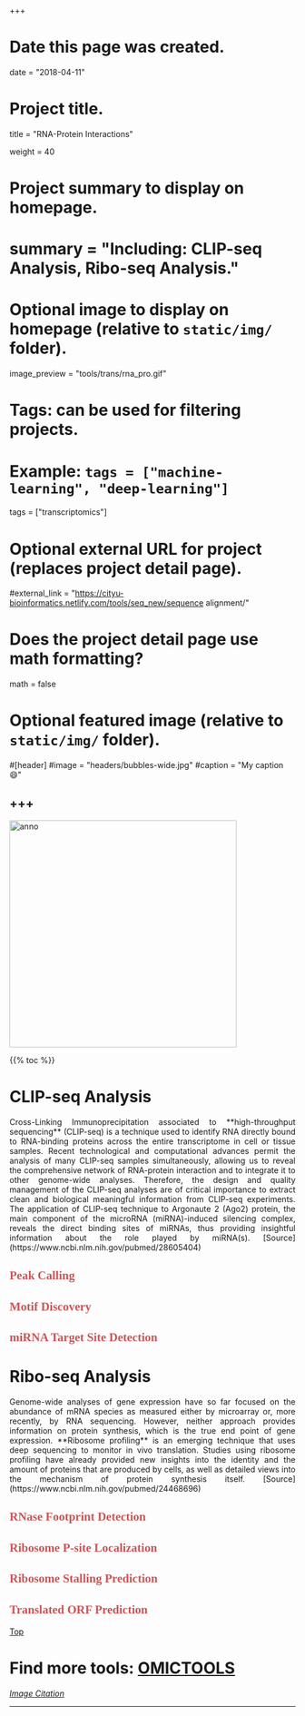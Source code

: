 +++
# Date this page was created.
date = "2018-04-11"

# Project title.
 title = "RNA-Protein Interactions"

weight = 40
# Project summary to display on homepage.
# summary = "Including: CLIP-seq Analysis, Ribo-seq Analysis."

# Optional image to display on homepage (relative to `static/img/` folder).
image_preview = "tools/trans/rna_pro.gif"

# Tags: can be used for filtering projects.
# Example: `tags = ["machine-learning", "deep-learning"]`
tags = ["transcriptomics"]

# Optional external URL for project (replaces project detail page).
#external_link = "https://cityu-bioinformatics.netlify.com/tools/seq_new/sequence alignment/"


# Does the project detail page use math formatting?
math = false

# Optional featured image (relative to `static/img/` folder).
#[header]
#image = "headers/bubbles-wide.jpg"
#caption = "My caption :smile:"


+++
---

<img src="/img/tools/trans/rna_pro.gif"  width="400" height="400" alt="anno" align="center">

<span id="top"></span>

{{% toc %}}

#  CLIP-seq Analysis

<p align="justify">Cross-Linking Immunoprecipitation associated to **high-throughput sequencing** (CLIP-seq) is a technique used to identify RNA directly bound to RNA-binding proteins across the entire transcriptome in cell or tissue samples. Recent technological and computational advances permit the analysis of many CLIP-seq samples simultaneously, allowing us to reveal the comprehensive network of RNA-protein interaction and to integrate it to other genome-wide analyses. Therefore, the design and quality management of the CLIP-seq analyses are of critical importance to extract clean and biological meaningful information from CLIP-seq experiments. The application of CLIP-seq technique to Argonaute 2 (Ago2) protein, the main component of the microRNA (miRNA)-induced silencing complex, reveals the direct binding sites of miRNAs, thus providing insightful information about the role played by miRNA(s). [Source](https://www.ncbi.nlm.nih.gov/pubmed/28605404)


## <font color=#CD5555 face="黑体">Peak Calling</font>

## <font color=#CD5555 face="黑体">Motif Discovery</font>

## <font color=#CD5555 face="黑体">miRNA Target Site Detection</font>


# Ribo-seq Analysis

<p align="justify">Genome-wide analyses of gene expression have so far focused on the abundance of mRNA species as measured either by microarray or, more recently, by RNA sequencing. However, neither approach provides information on protein synthesis, which is the true end point of gene expression. **Ribosome profiling** is an emerging technique that uses deep sequencing to monitor in vivo translation. Studies using ribosome profiling have already provided new insights into the identity and the amount of proteins that are produced by cells, as well as detailed views into the mechanism of protein synthesis itself. [Source](https://www.ncbi.nlm.nih.gov/pubmed/24468696)

## <font color=#CD5555 face="黑体">RNase Footprint Detection</font>

## <font color=#CD5555 face="黑体">Ribosome P-site Localization</font>

## <font color=#CD5555 face="黑体">Ribosome Stalling Prediction</font>

## <font color=#CD5555 face="黑体">Translated ORF Prediction</font>




[<i class="fa fa-hand-o-up fa-1x "></i>Top](#top)

# Find more tools: [**OMICTOOLS**](https://omictools.com/transcriptomics-category)

[*Image Citation*](http://www.bioc.rice.edu/~shamoo/prid.html)

---